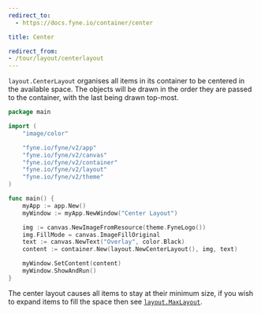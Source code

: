 ```yaml
---
redirect_to:
  - https://docs.fyne.io/container/center

title: Center

redirect_from:
- /tour/layout/centerlayout
---
```

`layout.CenterLayout` organises all items in its container to be
centered in the available space. The objects will be drawn in the order
they are passed to the container, with the last being drawn top-most.

```go
package main

import (
	"image/color"

	"fyne.io/fyne/v2/app"
	"fyne.io/fyne/v2/canvas"
	"fyne.io/fyne/v2/container"
	"fyne.io/fyne/v2/layout"
	"fyne.io/fyne/v2/theme"
)

func main() {
	myApp := app.New()
	myWindow := myApp.NewWindow("Center Layout")

	img := canvas.NewImageFromResource(theme.FyneLogo())
	img.FillMode = canvas.ImageFillOriginal
	text := canvas.NewText("Overlay", color.Black)
	content := container.New(layout.NewCenterLayout(), img, text)

	myWindow.SetContent(content)
	myWindow.ShowAndRun()
}
```

The center layout causes all items to stay at their minimum size, if
you wish to expand items to fill the space then see
[`layout.MaxLayout`](max).
